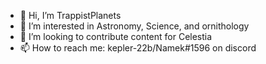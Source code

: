 - 👋 Hi, I’m TrappistPlanets
- 👀 I’m interested in Astronomy, Science, and ornithology
- 💞️ I’m looking to contribute content for Celestia
- 📫 How to reach me: kepler-22b/Namek#1596 on discord

<!---
TrappistPlanets/TrappistPlanets is a ✨ special ✨ repository because its `README.md` (this file) appears on your GitHub profile.
You can click the Preview link to take a look at your changes.
--->
